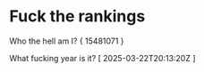 # Fuck the rankings

Who the hell am I?
{ 15481071 }

What fucking year is it?
[ 2025-03-22T20:13:20Z ]
